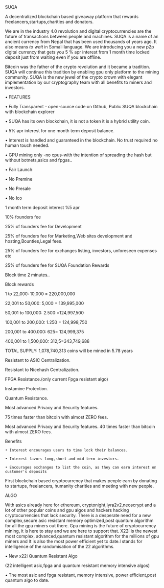 SUQA 


A decentralized blockchain based  giveaway platform that rewards freelancers,startups,charities and donators.


We are in the industry 4.0 revolution and digital cryptocurrencies are the future of transactions between people and machines. 
SUQA is a name of an ancient currency from Nepal that has been used thousands of years ago. It also means *to wait* in Somali language. We are introducing you a new p2p digital currency that gets you 5 %  apr  interest from 1 month time locked deposit  just from waiting even if you are offline.

Bitcoin was the father of the crypto revolution and it became a tradition. SUQA will continue this tradition by enabling gpu only platform to the mining community. SUQA is the new jewel of the crypto crown with elegant implementation by our cryptography team with all benefits to miners and investors.
 
 • FEATURES
 
• Fully Transparent - open-source code on Github, Public SUQA blockchain with blockchain explorer

• SUQA has its own blockchain, it is not a token it is a hybrid utility coin.

• 5% apr interest for one month term deposit balance.

• Interest is handled and guaranteed in the blockchain. No trust required no human touch needed.

• GPU mining only -no cpus-with the intention of spreading the hash but  without botnets,asics and fpgas..

• Fair Launch

• No Premine

• No Presale

• No Ico

  
1 month term deposit interest %5 apr

10% founders fee

25% of founders fee for Development

25% of founders fee for Marketing,Web sites development and hosting,Bounties,Legal fees.

25% of founders fee for exchanges listing, investors, unforeseen expenses etc

25% of founders fee for SUQA Foundation Rewards

Block time 2 minutes..

Block rewards 

1 to 22,000: 10,000  = 220,000,000

22,001 to  50,000: 5,000  = 139,995,000

50,001 to 100,000: 2.500 =124,997,500

100,001 to 200,000: 1.250 = 124,998,750

200,001 to  400.000: 625= 124,999,375

400,001 to 1,500,000: 312,5=343,749,688

TOTAL SUPPLY: 1,078,740,313  coins will be mined  in 5.78 years

Resistant to ASIC Centralization.

Resistant to Nicehash Centralization.

FPGA Resistance.(only current Fpga resistant algo)

Instamine Protection.

Quantum Resistance.

Most advanced Privacy and Security features.

75 times faster than bitcoin with almost ZERO fees.

Most advanced Privacy and Security features.
40 times faster than bitcoin with almost ZERO fees.


Benefits 

	• Interest encourages users to time lock their balances.
 
	• Interest favors long,short and mid term investors.
 
	• Encourages exchanges to list the coin, as they can earn interest on customer's deposits
 
	
First blockchain based cryptocurrency that makes people earn by donating to startups, freelancers, humanity charities and meeting with new people.

ALGO

With asics already here for ethereum, cryptonight,lyra2v2,neoscrypt and a lot of other popular coins and gpu algos and hackers hacking cryptocurrencies that lack security. There is a desperate need for a new complex,secure asic resistant memory optimized,post quantum  algorithm for all the gpu miners out there. Gpu mining is the future of cryptocurrency mining, it is here to stay and we are here to support that. X22i  is the newest most complex, advanced,quantum resistant algorithm for the millions of gpu miners and It is also the most power efficient yet to date.I stands for intelligence of the randomisation of the 22 algorithms.

• New x22i  Quantum Resistant Algo


(22 intelligent asic,fpga and quantum resistant memory intensive algos)

• The most asic and fpga resistant, memory intensive, power efficient,post quantum algo to date.

